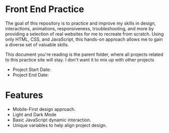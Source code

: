 # Front End Practice 

The goal of this repository is to practice and improve my skills in design, interactions, animations, responsiveness, troubleshooting, and more by providing a selection of real websites for me to recreate from scratch. Using only HTML, CSS, and JavaScript, this hands-on approach allows me to gain a diverse set of valuable skills.

This document you're reading is the parent folder, where all projects related to this practice site will stay. I don't want it to mix up with other projects

- Project Start Date: 
- Project End Date: 

# Features 

- Mobile-First design approach.
- Light and Dark Mode 
- Basic JavaScript dynamic interaction. 
- Unique variables to help align project design. 